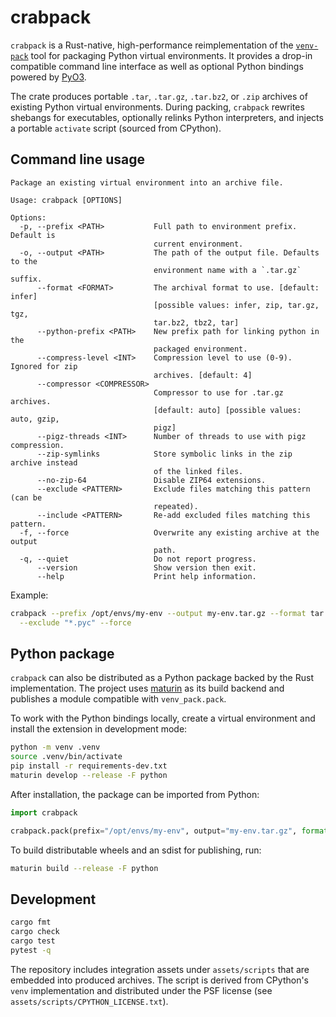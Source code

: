 # crabpack

`crabpack` is a Rust-native, high-performance reimplementation of the
[`venv-pack`](https://github.com/jcrist/venv-pack) tool for packaging Python
virtual environments. It provides a drop-in compatible command line interface
as well as optional Python bindings powered by [PyO3](https://pyo3.rs/).

The crate produces portable `.tar`, `.tar.gz`, `.tar.bz2`, or `.zip` archives of
existing Python virtual environments. During packing, `crabpack` rewrites
shebangs for executables, optionally relinks Python interpreters, and injects a
portable `activate` script (sourced from CPython).

## Command line usage

```text
Package an existing virtual environment into an archive file.

Usage: crabpack [OPTIONS]

Options:
  -p, --prefix <PATH>           Full path to environment prefix. Default is
                                current environment.
  -o, --output <PATH>           The path of the output file. Defaults to the
                                environment name with a `.tar.gz` suffix.
      --format <FORMAT>         The archival format to use. [default: infer]
                                [possible values: infer, zip, tar.gz, tgz,
                                tar.bz2, tbz2, tar]
      --python-prefix <PATH>    New prefix path for linking python in the
                                packaged environment.
      --compress-level <INT>    Compression level to use (0-9). Ignored for zip
                                archives. [default: 4]
      --compressor <COMPRESSOR>
                                Compressor to use for .tar.gz archives.
                                [default: auto] [possible values: auto, gzip,
                                pigz]
      --pigz-threads <INT>      Number of threads to use with pigz compression.
      --zip-symlinks            Store symbolic links in the zip archive instead
                                of the linked files.
      --no-zip-64               Disable ZIP64 extensions.
      --exclude <PATTERN>       Exclude files matching this pattern (can be
                                repeated).
      --include <PATTERN>       Re-add excluded files matching this pattern.
  -f, --force                   Overwrite any existing archive at the output
                                path.
  -q, --quiet                   Do not report progress.
      --version                 Show version then exit.
      --help                    Print help information.
```

Example:

```bash
crabpack --prefix /opt/envs/my-env --output my-env.tar.gz --format tar.gz \
  --exclude "*.pyc" --force
```

## Python package

`crabpack` can also be distributed as a Python package backed by the Rust
implementation. The project uses [maturin](https://www.maturin.rs/) as its build
backend and publishes a module compatible with `venv_pack.pack`.

To work with the Python bindings locally, create a virtual environment and
install the extension in development mode:

```bash
python -m venv .venv
source .venv/bin/activate
pip install -r requirements-dev.txt
maturin develop --release -F python
```

After installation, the package can be imported from Python:

```python
import crabpack

crabpack.pack(prefix="/opt/envs/my-env", output="my-env.tar.gz", format="tar.gz")
```

To build distributable wheels and an sdist for publishing, run:

```bash
maturin build --release -F python
```

## Development

```bash
cargo fmt
cargo check
cargo test
pytest -q
```

The repository includes integration assets under `assets/scripts` that are
embedded into produced archives. The script is derived from CPython's `venv`
implementation and distributed under the PSF license (see
`assets/scripts/CPYTHON_LICENSE.txt`).
